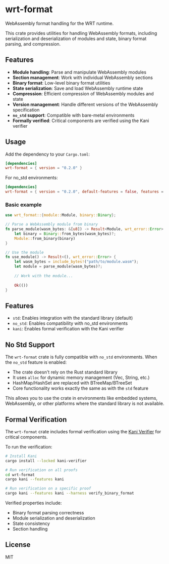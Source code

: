 # wrt-format

WebAssembly format handling for the WRT runtime.

This crate provides utilities for handling WebAssembly formats, including serialization and deserialization of modules and state, binary format parsing, and compression.

## Features

- **Module handling**: Parse and manipulate WebAssembly modules
- **Section management**: Work with individual WebAssembly sections
- **Binary format**: Low-level binary format utilities
- **State serialization**: Save and load WebAssembly runtime state
- **Compression**: Efficient compression of WebAssembly modules and state
- **Version management**: Handle different versions of the WebAssembly specification
- **`no_std` support**: Compatible with bare-metal environments
- **Formally verified**: Critical components are verified using the Kani verifier

## Usage

Add the dependency to your `Cargo.toml`:

```toml
[dependencies]
wrt-format = { version = "0.2.0" }
```

For no_std environments:

```toml
[dependencies]
wrt-format = { version = "0.2.0", default-features = false, features = ["no_std"] }
```

### Basic example

```rust
use wrt_format::{module::Module, binary::Binary};

// Parse a WebAssembly module from binary
fn parse_module(wasm_bytes: &[u8]) -> Result<Module, wrt_error::Error> {
    let binary = Binary::from_bytes(wasm_bytes)?;
    Module::from_binary(binary)
}

// Use the module
fn use_module() -> Result<(), wrt_error::Error> {
    let wasm_bytes = include_bytes!("path/to/module.wasm");
    let module = parse_module(wasm_bytes)?;
    
    // Work with the module...
    
    Ok(())
}
```

## Features

- `std`: Enables integration with the standard library (default)
- `no_std`: Enables compatibility with no_std environments
- `kani`: Enables formal verification with the Kani verifier

## No Std Support

The `wrt-format` crate is fully compatible with `no_std` environments. When the `no_std` feature is enabled:

- The crate doesn't rely on the Rust standard library
- It uses `alloc` for dynamic memory management (Vec, String, etc.)
- HashMap/HashSet are replaced with BTreeMap/BTreeSet
- Core functionality works exactly the same as with the `std` feature

This allows you to use the crate in environments like embedded systems, WebAssembly, or other platforms where the standard library is not available.

## Formal Verification

The `wrt-format` crate includes formal verification using the [Kani Verifier](https://github.com/model-checking/kani) for critical components.

To run the verification:

```bash
# Install Kani
cargo install --locked kani-verifier

# Run verification on all proofs
cd wrt-format
cargo kani --features kani

# Run verification on a specific proof
cargo kani --features kani --harness verify_binary_format
```

Verified properties include:
- Binary format parsing correctness
- Module serialization and deserialization
- State consistency
- Section handling

## License

MIT 